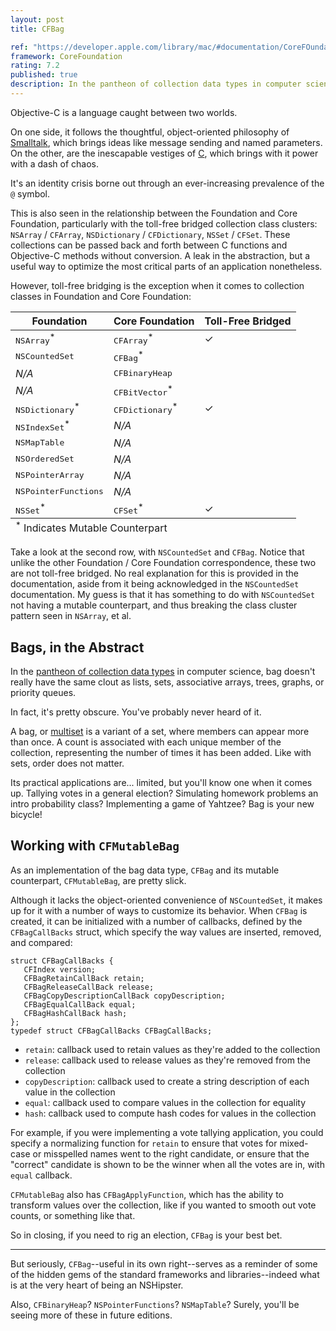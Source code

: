```yaml
---
layout: post
title: CFBag

ref: "https://developer.apple.com/library/mac/#documentation/CoreFOundation/Reference/CFMutableBagRef/Reference/reference.html"
framework: CoreFoundation
rating: 7.2
published: true
description: In the pantheon of collection data types in computer science, bag doesn't really have the same clout as lists, sets, associative arrays, trees, graphs, or priority queues. In fact, it's pretty obscure. You've probably never heard of it.
---
```


Objective-C is a language caught between two worlds. 

On one side, it follows the thoughtful, object-oriented philosophy of [Smalltalk](http://en.wikipedia.org/wiki/Smalltalk), which brings ideas like message sending and named parameters. On the other, are the inescapable vestiges of [C](http://en.wikipedia.org/wiki/C_(programming_language) "C Programming Language"), which brings with it power with a dash of chaos.

It's an identity crisis borne out through an ever-increasing prevalence of the `@` symbol.

This is also seen in the relationship between the Foundation and Core Foundation, particularly with the toll-free bridged collection class clusters: `NSArray` / `CFArray`, `NSDictionary` / `CFDictionary`, `NSSet` / `CFSet`. These collections can be passed back and forth between C functions and Objective-C methods without conversion. A leak in the abstraction, but a useful way to optimize the most critical parts of an application nonetheless.

However, toll-free bridging is the exception when it comes to collection classes in Foundation and Core Foundation:

<table>
  <thead>
    <tr>
      <th>Foundation</th>
      <th>Core Foundation</th>
      <th>Toll-Free Bridged</th>
    </tr>
  </thead>
  <tbody>
    <tr>
      <td><tt>NSArray</tt><sup>*</sup></td>
      <td><tt>CFArray</tt><sup>*</sup></td>
      <td>✓</td>
    </tr>
    <tr>
      <td><tt>NSCountedSet</tt></td>
      <td><tt>CFBag</tt><sup>*</sup></td>
      <td></td>
    </tr>
    <tr>
      <td><em>N/A</em></td>
      <td><tt>CFBinaryHeap</tt></td>
      <td></td>
    </tr>
    <tr>
      <td><em>N/A</em></td>
      <td><tt>CFBitVector</tt><sup>*</sup></td>
      <td></td>
    </tr>
    <tr>
      <td><tt>NSDictionary</tt><sup>*</sup></td>
      <td><tt>CFDictionary</tt><sup>*</sup></td>
      <td>✓</td>
    </tr>
    <tr>
      <td><tt>NSIndexSet</tt><sup>*</sup></td>
      <td><em>N/A</em></td>
      <td></td>
    </tr>
    <tr>
      <td><tt>NSMapTable</tt></td>
      <td><em>N/A</em></td>
      <td></td>
    </tr>
    <tr>
      <td><tt>NSOrderedSet</tt></td>
      <td><em>N/A</em></td>
      <td></td>
    </tr>
    <tr>
      <td><tt>NSPointerArray</tt></td>
      <td><em>N/A</em></td>
      <td></td>
    </tr>
    <tr>
      <td><tt>NSPointerFunctions</tt></td>
      <td><em>N/A</em></td>
      <td></td>
    </tr>
    <tr>
      <td><tt>NSSet</tt><sup>*</sup></td>
      <td><tt>CFSet</tt><sup>*</sup></td>
      <td>✓</td>
    </tr>
  </tbody>
  <tfoot>
    <tr>
      <td colspan="3"><sup>*</sup> Indicates Mutable Counterpart</td> 
  </tfoot>
</table>

Take a look at the second row, with `NSCountedSet` and `CFBag`. Notice that unlike the other Foundation / Core Foundation correspondence, these two are not toll-free bridged. No real explanation for this is provided in the documentation, aside from it being acknowledged in the `NSCountedSet` documentation. My guess is that it has something to do with `NSCountedSet` not having a mutable counterpart, and thus breaking the class cluster pattern seen in `NSArray`, et al.

## Bags, in the Abstract

In the [pantheon of collection data types](http://en.wikipedia.org/wiki/Collection_(abstract_data_type) "Collection Data Types") in computer science, bag doesn't really have the same clout as lists, sets, associative arrays, trees, graphs, or priority queues. 

In fact, it's pretty obscure. You've probably never heard of it.

A bag, or [multiset](http://en.wikipedia.org/wiki/Multiset) is a variant of a set, where members can appear more than once. A count is associated with each unique member of the collection, representing the number of times it has been added. Like with sets, order does not matter.

Its practical applications are... limited, but you'll know one when it comes up. Tallying votes in a general election? Simulating homework problems an intro probability class? Implementing a game of Yahtzee? Bag is your new bicycle!

## Working with `CFMutableBag`

As an implementation of the bag data type, `CFBag` and its mutable counterpart, `CFMutableBag`, are pretty slick. 

Although it lacks the object-oriented convenience of `NSCountedSet`, it makes up for it with a number of ways to customize its behavior. When `CFBag` is created, it can be initialized with a number of callbacks, defined by the `CFBagCallBacks` struct, which specify the way values are inserted, removed, and compared:

    struct CFBagCallBacks {
       CFIndex version;
       CFBagRetainCallBack retain;
       CFBagReleaseCallBack release;
       CFBagCopyDescriptionCallBack copyDescription;
       CFBagEqualCallBack equal;
       CFBagHashCallBack hash;
    };
    typedef struct CFBagCallBacks CFBagCallBacks;

- `retain`: callback used to retain values as they're added to the collection
- `release`: callback used to release values as they're removed from the collection
- `copyDescription`: callback used to create a string description of each value in the collection
- `equal`: callback used to compare values in the collection for equality
- `hash`: callback used to compute hash codes for values in the collection

For example, if you were implementing a vote tallying application, you could specify a normalizing function for `retain` to ensure that votes for mixed-case or misspelled names went to the right candidate, or ensure that the "correct" candidate is shown to be the winner when all the votes are in, with `equal` callback. 

`CFMutableBag` also has `CFBagApplyFunction`, which has the ability to transform values over the collection, like if you wanted to smooth out vote counts, or something like that.

So in closing, if you need to rig an election, `CFBag` is your best bet.

---

But seriously, `CFBag`--useful in its own right--serves as a reminder of some of the hidden gems of the standard frameworks and libraries--indeed what is at the very heart of being an NSHipster. 

Also, `CFBinaryHeap`? `NSPointerFunctions`? `NSMapTable`? Surely, you'll be seeing more of these in future editions.
